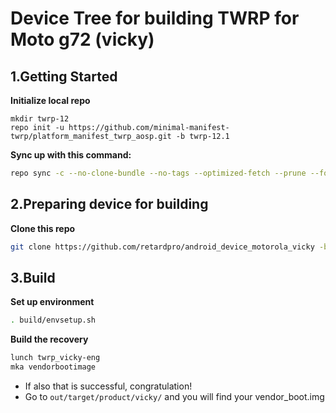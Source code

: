 # Device Tree for building TWRP for Moto g72 (vicky)

1.Getting Started
---------------
**Initialize local repo**
```
mkdir twrp-12
repo init -u https://github.com/minimal-manifest-twrp/platform_manifest_twrp_aosp.git -b twrp-12.1
```
**Sync up with this command:**
```bash
repo sync -c --no-clone-bundle --no-tags --optimized-fetch --prune --force-sync -j$(nproc --all)
```

2.Preparing device for building
---------------
**Clone this repo**
```bash
git clone https://github.com/retardpro/android_device_motorola_vicky -b android-12.1 device/motorola/vicky
```

3.Build
---------------
**Set up environment**
```bash
. build/envsetup.sh
```
**Build the recovery**
```bash
lunch twrp_vicky-eng
mka vendorbootimage
```

* If also that is successful, congratulation!
* Go to `out/target/product/vicky/` and you will find your vendor_boot.img
